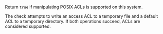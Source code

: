 Return `true` if manipulating POSIX ACLs is supported on this system.

The check attempts to write an access ACL to a temporary file and a default
ACL to a temporary directory. If both operations succeed, ACLs are
considered supported.

